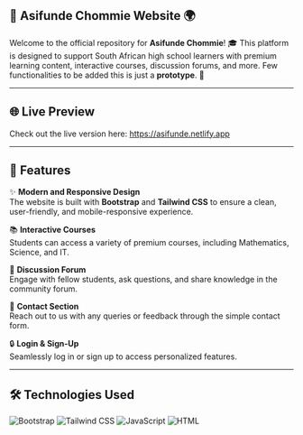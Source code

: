 ## 🌟 Asifunde Chommie Website 🌍

Welcome to the official repository for **Asifunde Chommie**! 🎓 This platform is designed to support South African high school learners with premium learning content, interactive courses, discussion forums, and more. Few functionalities to be added this is just a **prototype**. 🚀

---

## 🌐 Live Preview
Check out the live version here: https://asifunde.netlify.app

---

## 📖 Features

✨ **Modern and Responsive Design**  
The website is built with **Bootstrap** and **Tailwind CSS** to ensure a clean, user-friendly, and mobile-responsive experience.

📚 **Interactive Courses**  
Students can access a variety of premium courses, including Mathematics, Science, and IT.

💬 **Discussion Forum**  
Engage with fellow students, ask questions, and share knowledge in the community forum.

💌 **Contact Section**  
Reach out to us with any queries or feedback through the simple contact form.

🔒 **Login & Sign-Up**  
Seamlessly log in or sign up to access personalized features.

---

## 🛠️ Technologies Used

![Bootstrap](https://skillicons.dev/icons?i=bootstrap)
![Tailwind CSS](https://skillicons.dev/icons?i=tailwind)
![JavaScript](https://skillicons.dev/icons?i=js)
![HTML](https://skillicons.dev/icons?i=html)


